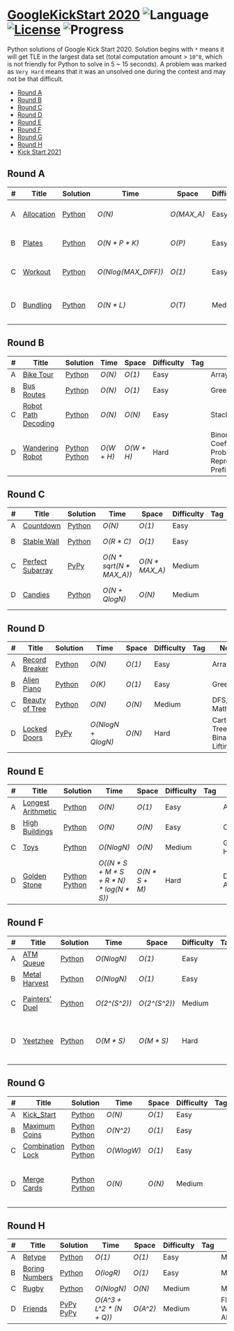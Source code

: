 # [GoogleKickStart 2020](https://codingcompetitions.withgoogle.com/kickstart/archive/2020) ![Language](https://img.shields.io/badge/language-Python-orange.svg) [![License](https://img.shields.io/badge/license-MIT-blue.svg)](./LICENSE) ![Progress](https://img.shields.io/badge/progress-32%20%2F%2032-ff69b4.svg)

Python solutions of Google Kick Start 2020. Solution begins with `*` means it will get TLE in the largest data set (total computation amount > `10^8`, which is not friendly for Python to solve in 5 ~ 15 seconds). A problem was marked as `Very Hard` means that it was an unsolved one during the contest and may not be that difficult.

* [Round A](https://github.com/kamyu104/GoogleKickStart-2020#round-a)
* [Round B](https://github.com/kamyu104/GoogleKickStart-2020#round-b)
* [Round C](https://github.com/kamyu104/GoogleKickStart-2020#round-c)
* [Round D](https://github.com/kamyu104/GoogleKickStart-2020#round-d)
* [Round E](https://github.com/kamyu104/GoogleKickStart-2020#round-e)
* [Round F](https://github.com/kamyu104/GoogleKickStart-2020#round-f)
* [Round G](https://github.com/kamyu104/GoogleKickStart-2020#round-g)
* [Round H](https://github.com/kamyu104/GoogleKickStart-2020#round-h)
* [Kick Start 2021](https://github.com/kamyu104/GoogleKickStart-2021)

## Round A
| # | Title | Solution | Time | Space | Difficulty | Tag | Note |
|---| ----- | -------- | ---- | ----- | ---------- | --- | ---- |
|A| [Allocation](https://codingcompetitions.withgoogle.com/kickstart/round/000000000019ffc7/00000000001d3f56)| [Python](./Round%20A/allocation.py)| _O(N)_ | _O(MAX_A)_ | Easy | | Greedy, Counting Sort |
|B| [Plates](https://codingcompetitions.withgoogle.com/kickstart/round/000000000019ffc7/00000000001d40bb)| [Python](./Round%20A/plates.py) | _O(N * P * K)_ | _O(P)_ | Easy | | DP, Prefix Sum |
|C| [Workout](https://codingcompetitions.withgoogle.com/kickstart/round/000000000019ffc7/00000000001d3f5b)| [Python](./Round%20A/workout.py)| _O(Nlog(MAX_DIFF))_ | _O(1)_ | Easy | | Binary Search, Greedy |
|D| [Bundling](https://codingcompetitions.withgoogle.com/kickstart/round/000000000019ffc7/00000000001d3ff3)| [Python](./Round%20A/bundling.py) | _O(N * L)_ | _O(T)_ | Medium | | Trie, Greedy, DFS, Stack |

## Round B
| # | Title | Solution | Time | Space | Difficulty | Tag | Note |
|---| ----- | -------- | ---- | ----- | ---------- | --- | ---- |
|A| [Bike Tour](https://codingcompetitions.withgoogle.com/kickstart/round/000000000019ffc8/00000000002d82e6)| [Python](./Round%20B/bike_tour.py)| _O(N)_ | _O(1)_ | Easy | | Array |
|B| [Bus Routes](https://codingcompetitions.withgoogle.com/kickstart/round/000000000019ffc8/00000000002d83bf)| [Python](./Round%20B/bus_routes.py) | _O(N)_ | _O(1)_ | Easy | | Greedy |
|C| [Robot Path Decoding](https://codingcompetitions.withgoogle.com/kickstart/round/000000000019ffc8/00000000002d83dc)| [Python](./Round%20B/robot_path_decoding.py)| _O(N)_ | _O(N)_ | Easy | | Stack |
|D| [Wandering Robot](https://codingcompetitions.withgoogle.com/kickstart/round/000000000019ffc8/00000000002d8565)| [Python](./Round%20B/wandering_robot.py) [Python](./Round%20B/wandering_robot2.py) | _O(W + H)_ | _O(W + H)_ | Hard | | Binomial Coefficients, Probability, Log Representation, Prefix Sum |

## Round C
| # | Title | Solution | Time | Space | Difficulty | Tag | Note |
|---| ----- | -------- | ---- | ----- | ---------- | --- | ---- |
|A| [Countdown](https://codingcompetitions.withgoogle.com/kickstart/round/000000000019ff43/00000000003380d2)| [Python](./Round%20C/countdown.py)| _O(N)_ | _O(1)_ | Easy | | Array |
|B| [Stable Wall](https://codingcompetitions.withgoogle.com/kickstart/round/000000000019ff43/00000000003379bb)| [Python](./Round%20C/stable_wall.py) | _O(R * C)_ | _O(1)_ | Easy | | Topological Sort, DFS |
|C| [Perfect Subarray](https://codingcompetitions.withgoogle.com/kickstart/round/000000000019ff43/00000000003381cb)| [PyPy](./Round%20C/perfect_subarray.py)| _O(N * sqrt(N * MAX_A))_ | _O(N * MAX_A)_ | Medium | | Math, Prefix Sum |
|D| [Candies](https://codingcompetitions.withgoogle.com/kickstart/round/000000000019ff43/0000000000337b4d)| [Python](./Round%20C/candies.py) | _O(N + QlogN)_ | _O(N)_ | Medium | | BIT, Fenwick Tree |

## Round D
| # | Title | Solution | Time | Space | Difficulty | Tag | Note |
|---| ----- | -------- | ---- | ----- | ---------- | --- | ---- |
|A| [Record Breaker](https://codingcompetitions.withgoogle.com/kickstart/round/000000000019ff08/0000000000387171)| [Python](./Round%20D/record_breaker.py)| _O(N)_ | _O(1)_ | Easy | | Array |
|B| [Alien Piano](https://codingcompetitions.withgoogle.com/kickstart/round/000000000019ff08/0000000000387174)| [Python](./Round%20D/alien_piano.py) | _O(K)_ | _O(1)_ | Easy | | Greedy |
|C| [Beauty of Tree](https://codingcompetitions.withgoogle.com/kickstart/round/000000000019ff08/0000000000386edd)| [Python](./Round%20D/beauty_of_tree.py)| _O(N)_ | _O(N)_ | Medium | | DFS, Math |
|D| [Locked Doors](https://codingcompetitions.withgoogle.com/kickstart/round/000000000019ff08/0000000000386d5c)| [PyPy](./Round%20D/locked_doors.py) | _O(NlogN + QlogN)_ | _O(N)_ | Hard | | Cartesian Tree, Binary Lifting |

## Round E
| # | Title | Solution | Time | Space | Difficulty | Tag | Note |
|---| ----- | -------- | ---- | ----- | ---------- | --- | ---- |
|A| [Longest Arithmetic](https://codingcompetitions.withgoogle.com/kickstart/round/000000000019ff47/00000000003bf4ed)| [Python](./Round%20E/longest_arithmetic.py)| _O(N)_ | _O(1)_ | Easy | | Array |
|B| [High Buildings](https://codingcompetitions.withgoogle.com/kickstart/round/000000000019ff47/00000000003bef73)| [Python](./Round%20E/high_buildings.py) | _O(N)_ | _O(N)_ | Easy | | Construction |
|C| [Toys](https://codingcompetitions.withgoogle.com/kickstart/round/000000000019ff47/00000000003bede9)| [Python](./Round%20E/toys.py)| _O(NlogN)_ | _O(N)_ | Medium | | Greedy, Heap |
|D| [Golden Stone](https://codingcompetitions.withgoogle.com/kickstart/round/000000000019ff47/00000000003bef29)| [Python](./Round%20E/golden_stone.py) [Python](./Round%20E/golden_stone2.py) | _O((N * S + M * S + R * N) * log(N * S))_ | _O(N * S + M)_ | Hard | | Dijkstra's Algorithm |

## Round F
| # | Title | Solution | Time | Space | Difficulty | Tag | Note |
|---| ----- | -------- | ---- | ----- | ---------- | --- | ---- |
|A| [ATM Queue](https://codingcompetitions.withgoogle.com/kickstart/round/000000000019ff48/00000000003f4ed8)| [Python](./Round%20F/atm_queue.py)| _O(NlogN)_ | _O(1)_ | Easy | | Sort |
|B| [Metal Harvest](https://codingcompetitions.withgoogle.com/kickstart/round/000000000019ff48/00000000003f4b8b)| [Python](./Round%20F/metal_harvest.py) | _O(NlogN)_ | _O(1)_ | Easy | | Sort |
|C| [Painters' Duel](https://codingcompetitions.withgoogle.com/kickstart/round/000000000019ff48/00000000003f47fb)| [Python](./Round%20F/painters_duel.py)| _O(2^(S^2))_ | _O(2^(S^2))_ | Medium | | Memoization, Alpha Beta Pruning |
|D| [Yeetzhee](https://codingcompetitions.withgoogle.com/kickstart/round/000000000019ff48/00000000003f4dea)| [Python](./Round%20F/yeetzhee.py) | _O(M * S)_ | _O(M * S)_ | Hard | | Math, Expected Value, Memoization, Greedy |

## Round G
| # | Title | Solution | Time | Space | Difficulty | Tag | Note |
|---| ----- | -------- | ---- | ----- | ---------- | --- | ---- |
|A| [Kick_Start](https://codingcompetitions.withgoogle.com/kickstart/round/00000000001a0069/0000000000414bfb)| [Python](./Round%20G/kick_start.py)| _O(N)_ | _O(1)_ | Easy | | Math |
|B| [Maximum Coins](https://codingcompetitions.withgoogle.com/kickstart/round/00000000001a0069/0000000000414a23)| [Python](./Round%20G/maximum_coins.py) [Python](./Round%20G/maximum_coins2.py)| _O(N^2)_ | _O(1)_ | Easy | | Matrix |
|C| [Combination Lock](https://codingcompetitions.withgoogle.com/kickstart/round/00000000001a0069/0000000000414a24)| [Python](./Round%20G/combination_lock.py) [Python](./Round%20G/combination_lock2.py)| _O(WlogW)_ | _O(1)_ | Easy | | Math, Prefix Sum |
|D| [Merge Cards](https://codingcompetitions.withgoogle.com/kickstart/round/00000000001a0069/0000000000415054)| [Python](./Round%20G/merge_cards2.py) [Python](./Round%20G/merge_cards3.py) | _O(N)_ | _O(N)_ | Medium | | Math, Expected Value, DP, Precompute, Prefix Sum |

## Round H
| # | Title | Solution | Time | Space | Difficulty | Tag | Note |
|---| ----- | -------- | ---- | ----- | ---------- | --- | ---- |
|A| [Retype](https://codingcompetitions.withgoogle.com/kickstart/round/000000000019ff49/000000000043adc7)| [Python](./Round%20H/retype.py)| _O(1)_ | _O(1)_ | Easy | | Math |
|B| [Boring Numbers](https://codingcompetitions.withgoogle.com/kickstart/round/000000000019ff49/000000000043b0c6)| [Python](./Round%20H/boring_numbers.py)| _O(logR)_ | _O(1)_ | Easy | | Math |
|C| [Rugby](https://codingcompetitions.withgoogle.com/kickstart/round/000000000019ff49/000000000043b027)| [Python](./Round%20H/rugby.py)| _O(NlogN)_ | _O(N)_ | Medium | | Math |
|D| [Friends](https://codingcompetitions.withgoogle.com/kickstart/round/000000000019ff49/000000000043aee7)| [PyPy](./Round%20H/friends.py) [PyPy](./Round%20H/friends2.py) | _O(A^3 + L^2 * (N + Q))_ | _O(A^2)_ | Medium | | Floyd-Warshall Algorithm |
